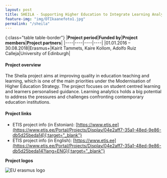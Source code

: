 ```yaml
---
layout: post
title: SHEILA - Supporting Higher Education to Integrate Learning Analytics 
feature-img: "img/DTIkaanefoto1.jpg"
permalink: "/sheila"
---
```


{:class="table table-border"}
|**Project period**|**Funded by**|**Project members**|**Project partners**|
|----|----|----|----|
|01.01.2016 – 30.08.2018|Erasmus+|Kairit Tammets, Kaire Kollom, Adolfo Ruiz Calleja|University of Edinburgh|

#### Project overview
The Sheila project aims at improving quality in education teaching and learning, which is one of the main priorities under the Modernisation of Higher Education Strategy. The project focuses on student centred learning and learners personalised guidance. Learning analytics holds a big potential to address the pressures and challenges confronting contemporary education institutions.

#### Project links
- ETIS project info (in Estonian): [https://www.etis.ee](https://www.etis.ee/Portal/Projects/Display/04e2aff7-35a1-48ed-9e86-db5d25beda14){:target="_blank"} 
- ETIS project info (in English): [https://www.etis.ee](https://www.etis.ee/Portal/Projects/Display/04e2aff7-35a1-48ed-9e86-db5d25beda14?lang=ENG){:target="_blank"} 

**Project logos**
<div> 
    <img class="img-fluid-innews" src="{{ '/img/erasmus-plus.png' | prepend: site.baseurl }}" alt="EU erasmus logo">
</div>